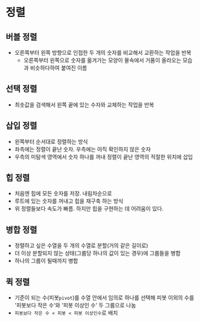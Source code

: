 # 정렬 

## 버블 정렬 
- 오른쪽부터 왼쪽 방향으로 인접한 두 개의 숫자를 비교해서 교환하는 작업을 반복 
    - 오른쪽부터 왼쪽으로 숫자를 옮겨가는 모양이 물속에서 거품이 올라오는 모습과 비슷하다하여 붙여진 이름 

## 선택 정렬 
- 최솟값을 검색해서 왼쪽 끝에 있는 수자와 교체하는 작업을 반복 

## 삽입 정렬 
- 왼쪽부터 순서대로 정렬하는 방식 
- 좌측에는 정렬이 끝난 숫자. 우측에는 아직 확인하지 않은 숫자
- 우측의 미탐색 영역에서 숫자 하나를 꺼내 정렬이 끝난 영역의 적절한 위치에 삽입 

## 힙 정렬 
- 처음엔 힙에 모든 숫자를 저장. 내림차순으로 
- 루트에 있는 숫자를 꺼내고 힙을 재구축 하는 방식
- 위 정렬들보다 속도가 빠름. 하지만 힙을 구현하는 데 어려움이 있다. 

## 병합 정렬 
- 정렬하고 싶은 수열을 두 개의 수열로 분할(거의 같은 길이로) 
- 더 이상 분할되지 않는 상태(그룹당 하나의 값이 있는 경우)에 그룹들을 병합 
- 하나의 그룹이 될때까지 병합 

## 퀵 정렬 
- 기준이 되는 수(피봇`pivot`)를 수열 안에서 임의로 하나를 선택해 피봇 이외의 수를 '피봇보다 작은 수'와 '피봇 이상인 수' 두 그룹으로 나눔 
- `피봇보다 작은 수 < 피봇 < 피봇 이상인수`로 배치 